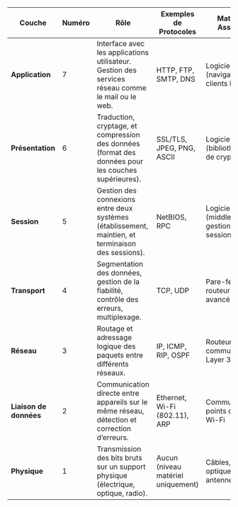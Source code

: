 | **Couche**            | **Numéro** | **Rôle**                                                                                             | **Exemples de Protocoles**           | **Matériel Associé**               |
|------------------------|------------|-------------------------------------------------------------------------------------------------------|--------------------------------------|------------------------------------|
| **Application**        | 7          | Interface avec les applications utilisateur. Gestion des services réseau comme le mail ou le web.    | HTTP, FTP, SMTP, DNS                | Logiciels (navigateurs, clients FTP) |
| **Présentation**       | 6          | Traduction, cryptage, et compression des données (format des données pour les couches supérieures).   | SSL/TLS, JPEG, PNG, ASCII           | Logiciels (bibliothèques de cryptage) |
| **Session**            | 5          | Gestion des connexions entre deux systèmes (établissement, maintien, et terminaison des sessions).   | NetBIOS, RPC                        | Logiciels (middleware, gestion de sessions) |
| **Transport**          | 4          | Segmentation des données, gestion de la fiabilité, contrôle des erreurs, multiplexage.               | TCP, UDP                            | Pare-feu, routeurs avancés         |
| **Réseau**             | 3          | Routage et adressage logique des paquets entre différents réseaux.                                   | IP, ICMP, RIP, OSPF                 | Routeurs, commutateurs Layer 3     |
| **Liaison de données** | 2          | Communication directe entre appareils sur le même réseau, détection et correction d’erreurs.         | Ethernet, Wi-Fi (802.11), ARP       | Commutateurs, points d'accès Wi-Fi |
| **Physique**           | 1          | Transmission des bits bruts sur un support physique (électrique, optique, radio).                    | Aucun (niveau matériel uniquement)  | Câbles, fibres optiques, antennes, hubs |
